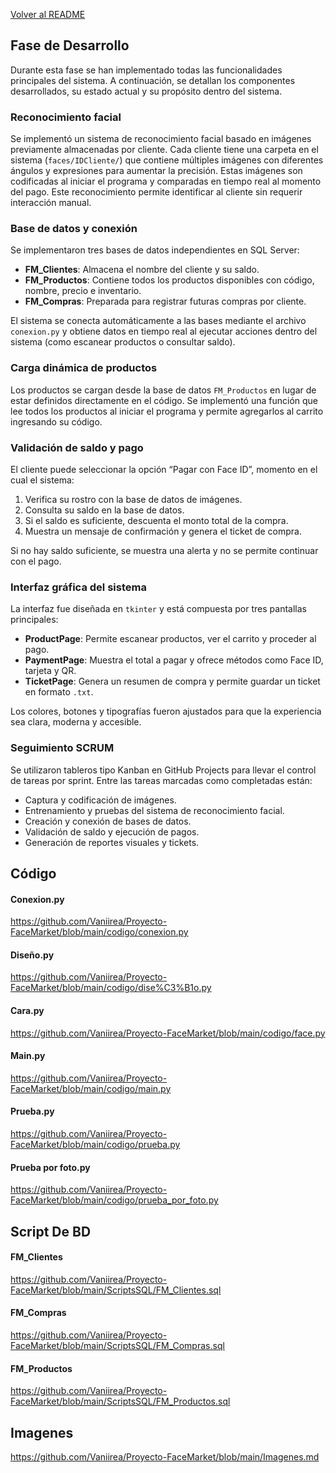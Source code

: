 [Volver al README](https://github.com/Vaniirea/Proyecto-FaceMarket/blob/main/README.md)

## Fase de Desarrollo

Durante esta fase se han implementado todas las funcionalidades principales del sistema. A continuación, se detallan los componentes desarrollados, su estado actual y su propósito dentro del sistema.

### Reconocimiento facial
Se implementó un sistema de reconocimiento facial basado en imágenes previamente almacenadas por cliente. Cada cliente tiene una carpeta en el sistema (`faces/IDCliente/`) que contiene múltiples imágenes con diferentes ángulos y expresiones para aumentar la precisión. Estas imágenes son codificadas al iniciar el programa y comparadas en tiempo real al momento del pago. Este reconocimiento permite identificar al cliente sin requerir interacción manual.

### Base de datos y conexión
Se implementaron tres bases de datos independientes en SQL Server:
- **FM_Clientes**: Almacena el nombre del cliente y su saldo.
- **FM_Productos**: Contiene todos los productos disponibles con código, nombre, precio e inventario.
- **FM_Compras**: Preparada para registrar futuras compras por cliente.

El sistema se conecta automáticamente a las bases mediante el archivo `conexion.py` y obtiene datos en tiempo real al ejecutar acciones dentro del sistema (como escanear productos o consultar saldo).

### Carga dinámica de productos
Los productos se cargan desde la base de datos `FM_Productos` en lugar de estar definidos directamente en el código. Se implementó una función que lee todos los productos al iniciar el programa y permite agregarlos al carrito ingresando su código.

### Validación de saldo y pago
El cliente puede seleccionar la opción “Pagar con Face ID”, momento en el cual el sistema:
1. Verifica su rostro con la base de datos de imágenes.
2. Consulta su saldo en la base de datos.
3. Si el saldo es suficiente, descuenta el monto total de la compra.
4. Muestra un mensaje de confirmación y genera el ticket de compra.

Si no hay saldo suficiente, se muestra una alerta y no se permite continuar con el pago.

### Interfaz gráfica del sistema
La interfaz fue diseñada en `tkinter` y está compuesta por tres pantallas principales:
- **ProductPage**: Permite escanear productos, ver el carrito y proceder al pago.
- **PaymentPage**: Muestra el total a pagar y ofrece métodos como Face ID, tarjeta y QR.
- **TicketPage**: Genera un resumen de compra y permite guardar un ticket en formato `.txt`.

Los colores, botones y tipografías fueron ajustados para que la experiencia sea clara, moderna y accesible.

### Seguimiento SCRUM
Se utilizaron tableros tipo Kanban en GitHub Projects para llevar el control de tareas por sprint. Entre las tareas marcadas como completadas están:
- Captura y codificación de imágenes.
- Entrenamiento y pruebas del sistema de reconocimiento facial.
- Creación y conexión de bases de datos.
- Validación de saldo y ejecución de pagos.
- Generación de reportes visuales y tickets.

## Código
#### Conexion.py
https://github.com/Vaniirea/Proyecto-FaceMarket/blob/main/codigo/conexion.py
#### Diseño.py
https://github.com/Vaniirea/Proyecto-FaceMarket/blob/main/codigo/dise%C3%B1o.py
#### Cara.py
https://github.com/Vaniirea/Proyecto-FaceMarket/blob/main/codigo/face.py
#### Main.py
https://github.com/Vaniirea/Proyecto-FaceMarket/blob/main/codigo/main.py
#### Prueba.py
https://github.com/Vaniirea/Proyecto-FaceMarket/blob/main/codigo/prueba.py
#### Prueba por foto.py
https://github.com/Vaniirea/Proyecto-FaceMarket/blob/main/codigo/prueba_por_foto.py

## Script De BD
#### FM_Clientes
https://github.com/Vaniirea/Proyecto-FaceMarket/blob/main/ScriptsSQL/FM_Clientes.sql
#### FM_Compras
https://github.com/Vaniirea/Proyecto-FaceMarket/blob/main/ScriptsSQL/FM_Compras.sql
#### FM_Productos
https://github.com/Vaniirea/Proyecto-FaceMarket/blob/main/ScriptsSQL/FM_Productos.sql

## Imagenes
https://github.com/Vaniirea/Proyecto-FaceMarket/blob/main/Imagenes.md

